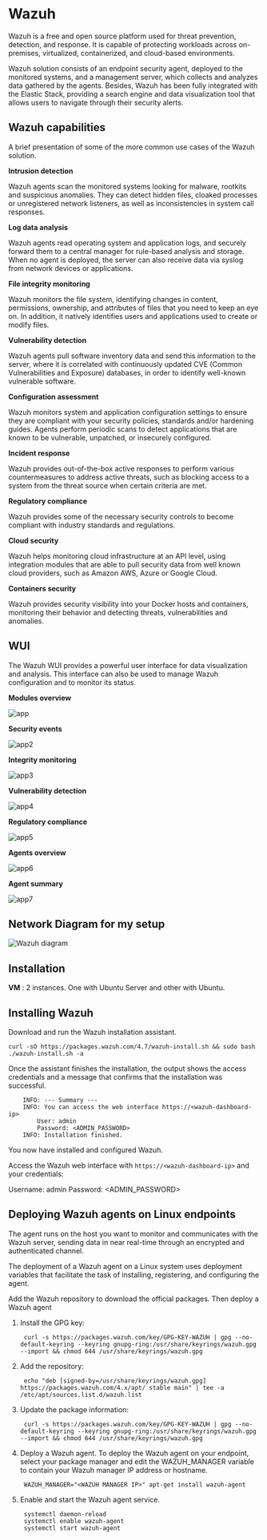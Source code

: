 # Wazuh

Wazuh is a free and open source platform used for threat prevention, detection, and response. It is capable of protecting workloads across on-premises, virtualized, containerized, and cloud-based environments.

Wazuh solution consists of an endpoint security agent, deployed to the monitored systems, and a management server, which collects and analyzes data gathered by the agents. Besides, Wazuh has been fully integrated with the Elastic Stack, providing a search engine and data visualization tool that allows users to navigate through their security alerts.

## Wazuh capabilities

A brief presentation of some of the more common use cases of the Wazuh solution.

**Intrusion detection**

Wazuh agents scan the monitored systems looking for malware, rootkits and suspicious anomalies. They can detect hidden files, cloaked processes or unregistered network listeners, as well as inconsistencies in system call responses.

**Log data analysis**

Wazuh agents read operating system and application logs, and securely forward them to a central manager for rule-based analysis and storage. When no agent is deployed, the server can also receive data via syslog from network devices or applications.

**File integrity monitoring**

Wazuh monitors the file system, identifying changes in content, permissions, ownership, and attributes of files that you need to keep an eye on. In addition, it natively identifies users and applications used to create or modify files.

**Vulnerability detection**

Wazuh agents pull software inventory data and send this information to the server, where it is correlated with continuously updated CVE (Common Vulnerabilities and Exposure) databases, in order to identify well-known vulnerable software.

**Configuration assessment**

Wazuh monitors system and application configuration settings to ensure they are compliant with your security policies, standards and/or hardening guides. Agents perform periodic scans to detect applications that are known to be vulnerable, unpatched, or insecurely configured.

**Incident response**

Wazuh provides out-of-the-box active responses to perform various countermeasures to address active threats, such as blocking access to a system from the threat source when certain criteria are met.

**Regulatory compliance**

Wazuh provides some of the necessary security controls to become compliant with industry standards and regulations. 

**Cloud security**

Wazuh helps monitoring cloud infrastructure at an API level, using integration modules that are able to pull security data from well known cloud providers, such as Amazon AWS, Azure or Google Cloud.

**Containers security**

Wazuh provides security visibility into your Docker hosts and containers, monitoring their behavior and detecting threats, vulnerabilities and anomalies. 
## WUI

The Wazuh WUI provides a powerful user interface for data visualization and analysis. This interface can also be used to manage Wazuh configuration and to monitor its status.

**Modules overview**

![app](https://github.com/ShravanBk5/Cybersecurity/assets/68052087/498e4437-8c6b-494d-b21a-9a11567deff1)

**Security events**

![app2](https://github.com/ShravanBk5/Cybersecurity/assets/68052087/c9e928ae-6fd2-4f10-b532-b13d34ffdcd3)

**Integrity monitoring**

![app3](https://github.com/ShravanBk5/Cybersecurity/assets/68052087/835631d9-c011-49d0-ac4b-314748b75cdf)

**Vulnerability detection**

![app4](https://github.com/ShravanBk5/Cybersecurity/assets/68052087/9bd4467a-7822-4eb8-a4f1-a3a42a34aca8)

**Regulatory compliance**

![app5](https://github.com/ShravanBk5/Cybersecurity/assets/68052087/2386b642-de4f-4c0d-8ab8-74082ec4e6e7)

**Agents overview**

![app6](https://github.com/ShravanBk5/Cybersecurity/assets/68052087/40e05406-e660-40df-a194-f078705a7bb0)

**Agent summary**

![app7](https://github.com/ShravanBk5/Cybersecurity/assets/68052087/fa7bfb73-83d0-45a2-9507-983a5f7e3384)


## Network Diagram for my setup

![Wazuh diagram](https://github.com/ShravanBk5/Cybersecurity/assets/68052087/f5e70cb0-272f-48d5-83c9-37b6a18ac1d3)

## Installation

**VM** : 2 instances. One with Ubuntu Server and other with Ubuntu.

Installing Wazuh
----------------

Download and run the Wazuh installation assistant.

    curl -sO https://packages.wazuh.com/4.7/wazuh-install.sh && sudo bash ./wazuh-install.sh -a

Once the assistant finishes the installation, the output shows the access credentials and a message that confirms that the installation was successful.

        INFO: --- Summary ---
        INFO: You can access the web interface https://<wazuh-dashboard-ip>
            User: admin
            Password: <ADMIN_PASSWORD>
        INFO: Installation finished.
  
You now have installed and configured Wazuh.

Access the Wazuh web interface with ``https://<wazuh-dashboard-ip>`` and your credentials:

  Username: admin
  Password: <ADMIN_PASSWORD>


## Deploying Wazuh agents on Linux endpoints

The agent runs on the host you want to monitor and communicates with the Wazuh server, sending data in near real-time through an encrypted and authenticated channel.

The deployment of a Wazuh agent on a Linux system uses deployment variables that facilitate the task of installing, registering, and configuring the agent.

Add the Wazuh repository to download the official packages. Then deploy a Wazuh agent

1. Install the GPG key:

        curl -s https://packages.wazuh.com/key/GPG-KEY-WAZUH | gpg --no-default-keyring --keyring gnupg-ring:/usr/share/keyrings/wazuh.gpg --import && chmod 644 /usr/share/keyrings/wazuh.gpg
   
2. Add the repository:

        echo "deb [signed-by=/usr/share/keyrings/wazuh.gpg] https://packages.wazuh.com/4.x/apt/ stable main" | tee -a /etc/apt/sources.list.d/wazuh.list

3. Update the package information:

        curl -s https://packages.wazuh.com/key/GPG-KEY-WAZUH | gpg --no-default-keyring --keyring gnupg-ring:/usr/share/keyrings/wazuh.gpg --import && chmod 644 /usr/share/keyrings/wazuh.gpg

4. Deploy a Wazuh agent. To deploy the Wazuh agent on your endpoint, select your package manager and edit the WAZUH_MANAGER variable to contain your Wazuh manager IP address or hostname.

        WAZUH_MANAGER="<WAZUH MANAGER IP>" apt-get install wazuh-agent

5. Enable and start the Wazuh agent service.

        systemctl daemon-reload
        systemctl enable wazuh-agent
        systemctl start wazuh-agent
